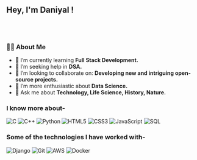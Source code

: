 ### <h2>Hey, I'm Daniyal !
</br></br>

### 🧑‍💻 About Me </br>
- 🌱 I’m currently learning **Full Stack Development.**
- 🔭 I’m seeking help in **DSA.**
- 👯 I’m looking to collaborate on: **Developing new and intriguing open-source projects.**
- 🤠 I’m more enthusiastic about **Data Science.**
- 💬 Ask me about **Technology, Life Science, History, Nature.**


### I know more about- </br>
![C](https://img.shields.io/badge/-C-000000?style=for-the-badge&logo=C)
![C++](https://img.shields.io/badge/-C++-000000?style=for-the-badge&logo=C%2B%2B&logoColor=00599C)
![Python](https://img.shields.io/badge/-Python-000000?style=for-the-badge&logo=python)
![HTML5](https://img.shields.io/badge/-HTML5-000000?style=for-the-badge&logo=HTML5)
![CSS3](https://img.shields.io/badge/-CSS3-000000?style=for-the-badge&logo=CSS3)
![JavaScript](https://img.shields.io/badge/-JavaScript-000000?style=for-the-badge&logo=javascript)
![SQL](https://img.shields.io/badge/-SQL-000000?style=for-the-badge&logo=MySQL)

### Some of the technologies I have worked with-</br>
![Django](https://img.shields.io/badge/-Django-000000?style=for-the-badge&logo=django)
![Git](http://img.shields.io/badge/-Git-000000?style=for-the-badge&logo=Git)
![AWS](http://img.shields.io/badge/-AWS-000000?style=for-the-badge&logo=Amazon-aws&logoColor=cyan)
![Docker](https://img.shields.io/badge/-Docker-000000?style=for-the-badge&logo=docker)
</br></br></br></br>
